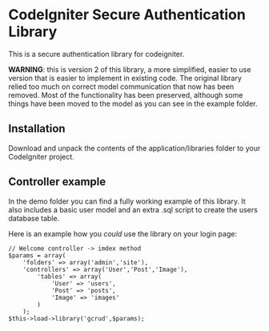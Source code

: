 CodeIgniter Secure Authentication Library
=========================================

This is a secure authentication library for codeigniter.

**WARNING**: this is version 2 of this library, a more simplified, easier to use version that is easier to implement in existing code. The original library relied too much on correct model communication that now has been removed. Most of the functionality has been preserved, although some things have been moved to the model as you can see in the example folder.

Installation
------------

Download and unpack the contents of the application/libraries folder to your CodeIgniter project.


Controller example
------------------

In the demo folder you can find a fully working example of this library. It also includes a basic user model and an extra .sql script to create the users database table.

Here is an example how you _could_ use the library on your login page:

    // Welcome controller -> imdex method
    $params = array(
    	'folders' => array('admin','site'),
    	'controllers' => array('User','Post','Image'),
    		'tables' => array(
    			'User' => 'users',
    			'Post' => 'posts',
    			'Image' => 'images'
    		)
    	);
    $this->load->library('gcrud',$params);
